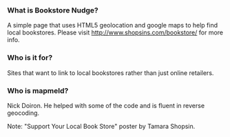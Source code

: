 

### What is Bookstore Nudge?

A simple page that uses HTML5 geolocation and google maps to help find local bookstores.
Please visit <a href="http://www.shopsins.com/bookstore/">http://www.shopsins.com/bookstore/</a> for more info.

### Who is it for?

Sites that want to link to local bookstores rather than just online retailers.

### Who is mapmeld?

Nick Doiron. He helped with some of the code and is fluent in reverse geocoding.


Note: "Support Your Local Book Store" poster by Tamara Shopsin.


